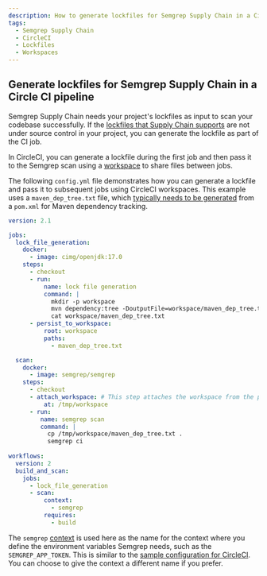 ```yaml
---
description: How to generate lockfiles for Semgrep Supply Chain in a Circle CI pipeline.
tags:
  - Semgrep Supply Chain
  - CircleCI
  - Lockfiles
  - Workspaces
---
```

## Generate lockfiles for Semgrep Supply Chain in a Circle CI pipeline

Semgrep Supply Chain needs your project's lockfiles as input to scan your codebase successfully. If the [lockfiles that Supply Chain supports](/docs/supported-languages/#semgrep-supply-chain) are not under source control in your project, you can generate the lockfile as part of the CI job.

In CircleCI, you can generate a lockfile during the first job and then pass it to the Semgrep scan using a [workspace](https://circleci.com/docs/workspaces/) to share files between jobs.

The following `config.yml` file demonstrates how you can generate a lockfile and pass it to subsequent jobs using CircleCI workspaces. This example uses a `maven_dep_tree.txt` file, which [typically needs to be generated](/docs/semgrep-supply-chain/setup-maven) from a `pom.xml` for Maven dependency tracking.

```yaml
version: 2.1

jobs:
  lock_file_generation:
    docker:
      - image: cimg/openjdk:17.0
    steps:
      - checkout
      - run: 
          name: lock file generation
          command: |
            mkdir -p workspace
            mvn dependency:tree -DoutputFile=workspace/maven_dep_tree.txt
            cat workspace/maven_dep_tree.txt
      - persist_to_workspace: 
          root: workspace 
          paths:
            - maven_dep_tree.txt

  scan:
    docker:
      - image: semgrep/semgrep
    steps:
      - checkout
      - attach_workspace: # This step attaches the workspace from the previous job
          at: /tmp/workspace
      - run: 
         name: semgrep scan
         command: |
           cp /tmp/workspace/maven_dep_tree.txt .
           semgrep ci
         
workflows:
  version: 2
  build_and_scan:
    jobs:
      - lock_file_generation
      - scan:
          context:
            - semgrep
          requires:
            - build
```

The `semgrep` [context](https://circleci.com/docs/contexts/) is used here as the name for the context where you define the environment variables Semgrep needs, such as the `SEMGREP_APP_TOKEN`. This is similar to the [sample configuration for CircleCI](/docs/semgrep-ci/sample-ci-configs#sample-circleci-configuration-snippet). You can choose to give the context a different name if you prefer.